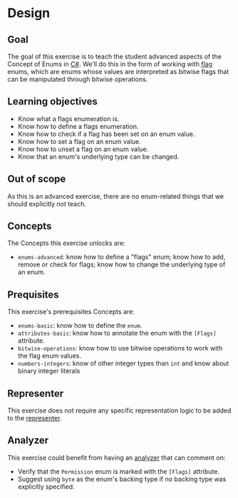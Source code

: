 # Design

## Goal

The goal of this exercise is to teach the student advanced aspects of the Concept of Enums in [C#][docs.microsoft.com-bitwise-and-shift-operators]. We'll do this in the form of working with [flag][docs.microsoft.com-flagsattribute] enums, which are enums whose values are interpreted as bitwise flags that can be manipulated through bitwise operations.

## Learning objectives

- Know what a flags enumeration is.
- Know how to define a flags enumeration.
- Know how to check if a flag has been set on an enum value.
- Know how to set a flag on an enum value.
- Know how to unset a flag on an enum value.
- Know that an enum's underlying type can be changed.

## Out of scope

As this is an advanced exercise, there are no enum-related things that we should explicitly _not_ teach.

## Concepts

The Concepts this exercise unlocks are:

- `enums-advanced`: know how to define a "flags" enum; know how to add, remove or check for flags; know how to change the underlying type of an enum.

## Prequisites

This exercise's prerequisites Concepts are:

- `enums-basic`: know how to define the `enum`.
- `attributes-basic`: know how to annotate the enum with the `[Flags]` attribute.
- `bitwise-operations`: know how to use bitwise operations to work with the flag enum values.
- `numbers-integers`: know of other integer types than `int` and know about binary integer literals

## Representer

This exercise does not require any specific representation logic to be added to the [representer][representer].

## Analyzer

This exercise could benefit from having an [analyzer][analyzer] that can comment on:

- Verify that the `Permission` enum is marked with the `[Flags]` attribute.
- Suggest using `byte` as the enum's backing type if no backing type was explicitly specified.

[analyzer]: https://github.com/exercism/csharp-analyzer
[representer]: https://github.com/exercism/csharp-representer
[docs.microsoft.com-enumeration-types-as-bit-flags]: https://docs.microsoft.com/en-us/dotnet/csharp/programming-guide/enumeration-types#enumeration-types-as-bit-flags
[docs.microsoft.com-bitwise-and-shift-operators]: https://docs.microsoft.com/en-us/dotnet/csharp/language-reference/operators/bitwise-and-shift-operators
[docs.microsoft.com-switch-keyword]: https://docs.microsoft.com/en-us/dotnet/csharp/language-reference/keywords/switch
[docs.microsoft.com-binary-notation]: https://docs.microsoft.com/en-us/dotnet/csharp/language-reference/builtin-types/integral-numeric-types#integer-literals
[docs.microsoft.com-flagsattribute]: https://docs.microsoft.com/en-us/dotnet/api/system.flagsattribute?view=netcore-3.1
[alanzucconi.com-enum-flags-and-bitwise-operators]: https://www.alanzucconi.com/2015/07/26/enum-flags-and-bitwise-operators/
[concept-bitwise-manipulation]: ../../../../../reference/concepts/bitwise_manipulation.md
